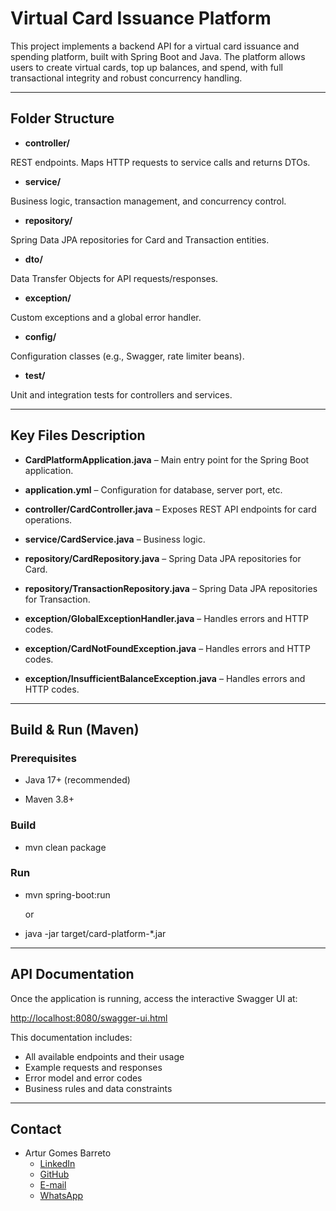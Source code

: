 # Virtual Card Issuance Platform

This project implements a backend API for a virtual card issuance and spending platform, built with Spring Boot and Java. The platform allows users to create virtual cards, top up balances, and spend, with full transactional integrity and robust concurrency handling.

---

## Folder Structure

- **controller/**

REST endpoints. Maps HTTP requests to service calls and returns DTOs.

- **service/**

Business logic, transaction management, and concurrency control.

- **repository/**

Spring Data JPA repositories for Card and Transaction entities.

- **dto/**

Data Transfer Objects for API requests/responses.

- **exception/**

Custom exceptions and a global error handler.

- **config/**

Configuration classes (e.g., Swagger, rate limiter beans).

- **test/**

Unit and integration tests for controllers and services.

---

## Key Files Description

- **CardPlatformApplication.java** – Main entry point for the Spring Boot application.
  
- **application.yml** – Configuration for database, server port, etc.
  
- **controller/CardController.java** – Exposes REST API endpoints for card operations.
  
- **service/CardService.java** – Business logic.
  
- **repository/CardRepository.java** – Spring Data JPA repositories for Card.
  
- **repository/TransactionRepository.java** – Spring Data JPA repositories for Transaction.
  
- **exception/GlobalExceptionHandler.java** – Handles errors and HTTP codes.
  
- **exception/CardNotFoundException.java** – Handles errors and HTTP codes.
  
- **exception/InsufficientBalanceException.java** – Handles errors and HTTP codes.

---

## Build & Run (Maven)

### Prerequisites

- Java 17+ (recommended)

- Maven 3.8+

### Build

- mvn clean package

### Run

- mvn spring-boot:run
  
  or

- java -jar target/card-platform-*.jar

---

## API Documentation

Once the application is running, access the interactive Swagger UI at:

[http://localhost:8080/swagger-ui.html](http://localhost:8080/swagger-ui.html)

This documentation includes:
- All available endpoints and their usage
- Example requests and responses
- Error model and error codes
- Business rules and data constraints

---

## Contact

- Artur Gomes Barreto
  + [LinkedIn](https://www.linkedin.com/in/arturgomesbarreto/)
  + [GitHub](https://github.com/ArturBarreto/VirtualCardIssuancePlatform)
  + [E-mail](mailto:artur.gomes.barreto@gmail.com)
  + [WhatsApp](https://api.whatsapp.com/send?phone=35677562008)
